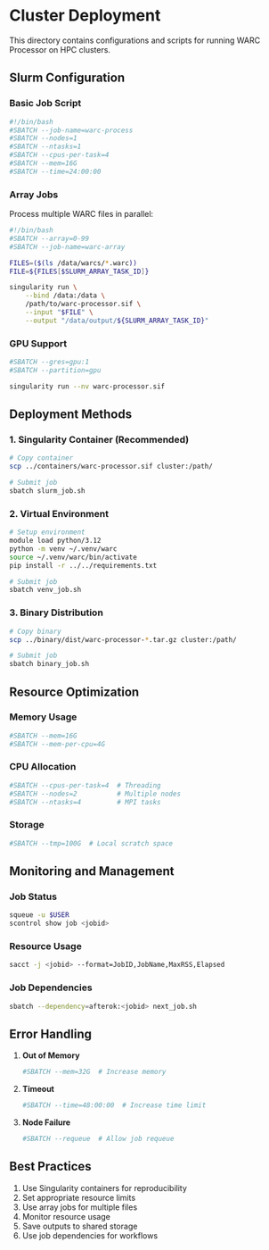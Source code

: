 # Cluster Deployment

This directory contains configurations and scripts for running WARC Processor on HPC clusters.

## Slurm Configuration

### Basic Job Script
```bash
#!/bin/bash
#SBATCH --job-name=warc-process
#SBATCH --nodes=1
#SBATCH --ntasks=1
#SBATCH --cpus-per-task=4
#SBATCH --mem=16G
#SBATCH --time=24:00:00
```

### Array Jobs
Process multiple WARC files in parallel:
```bash
#!/bin/bash
#SBATCH --array=0-99
#SBATCH --job-name=warc-array

FILES=($(ls /data/warcs/*.warc))
FILE=${FILES[$SLURM_ARRAY_TASK_ID]}

singularity run \
    --bind /data:/data \
    /path/to/warc-processor.sif \
    --input "$FILE" \
    --output "/data/output/${SLURM_ARRAY_TASK_ID}"
```

### GPU Support
```bash
#SBATCH --gres=gpu:1
#SBATCH --partition=gpu

singularity run --nv warc-processor.sif
```

## Deployment Methods

### 1. Singularity Container (Recommended)
```bash
# Copy container
scp ../containers/warc-processor.sif cluster:/path/

# Submit job
sbatch slurm_job.sh
```

### 2. Virtual Environment
```bash
# Setup environment
module load python/3.12
python -m venv ~/.venv/warc
source ~/.venv/warc/bin/activate
pip install -r ../../requirements.txt

# Submit job
sbatch venv_job.sh
```

### 3. Binary Distribution
```bash
# Copy binary
scp ../binary/dist/warc-processor-*.tar.gz cluster:/path/

# Submit job
sbatch binary_job.sh
```

## Resource Optimization

### Memory Usage
```bash
#SBATCH --mem=16G
#SBATCH --mem-per-cpu=4G
```

### CPU Allocation
```bash
#SBATCH --cpus-per-task=4  # Threading
#SBATCH --nodes=2          # Multiple nodes
#SBATCH --ntasks=4         # MPI tasks
```

### Storage
```bash
#SBATCH --tmp=100G  # Local scratch space
```

## Monitoring and Management

### Job Status
```bash
squeue -u $USER
scontrol show job <jobid>
```

### Resource Usage
```bash
sacct -j <jobid> --format=JobID,JobName,MaxRSS,Elapsed
```

### Job Dependencies
```bash
sbatch --dependency=afterok:<jobid> next_job.sh
```

## Error Handling

1. **Out of Memory**
   ```bash
   #SBATCH --mem=32G  # Increase memory
   ```

2. **Timeout**
   ```bash
   #SBATCH --time=48:00:00  # Increase time limit
   ```

3. **Node Failure**
   ```bash
   #SBATCH --requeue  # Allow job requeue
   ```

## Best Practices

1. Use Singularity containers for reproducibility
2. Set appropriate resource limits
3. Use array jobs for multiple files
4. Monitor resource usage
5. Save outputs to shared storage
6. Use job dependencies for workflows
